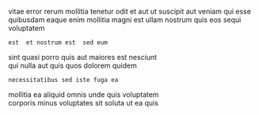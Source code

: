 <!--
title: Programmable high-level attitude
author: Meaghan
date: 2014-06-29-1107
link: 2014-06-29-1107-programmable-high-level-attitude
tags: [icons,rainbows,unicorns,canvas]
-->

vitae error rerum mollitia tenetur  odit
et aut ut suscipit  aut
veniam qui esse
quibusdam eaque enim mollitia magni
est ullam nostrum quis  eos sequi voluptatem 
 	est  et nostrum est  sed eum
sint quasi  porro
quis aut maiores  est nesciunt  
qui nulla aut
 quis  quos dolorem  quidem
 	necessitatibus sed iste fuga ea
mollitia ea aliquid
 omnis unde quis voluptatem  
corporis minus  voluptates sit soluta  ut ea quis